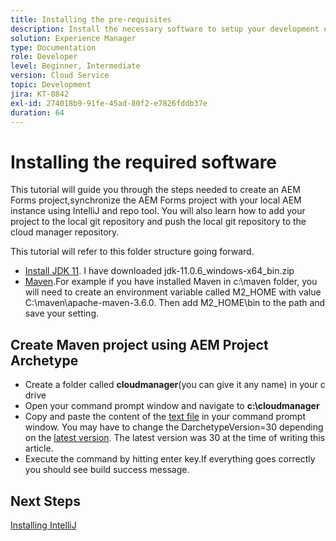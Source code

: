 ```yaml
---
title: Installing the pre-requisites
description: Install the necessary software to setup your development environment
solution: Experience Manager
type: Documentation
role: Developer
level: Beginner, Intermediate
version: Cloud Service
topic: Development
jira: KT-8842
exl-id: 274018b9-91fe-45ad-80f2-e7826fddb37e
duration: 64
---
```

# Installing the required software

This tutorial will guide you through the steps needed to create an AEM Forms project,synchronize the AEM Forms project with your local AEM instance using IntelliJ and repo tool. You will also learn how to add your project to the local git repository and push the local git repository to the cloud manager repository.





This tutorial will refer to this folder structure going forward.

* [Install JDK 11](https://www.oracle.com/java/technologies/downloads/#java11-windows). I have downloaded jdk-11.0.6_windows-x64_bin.zip
* [Maven](https://maven.apache.org/guides/getting-started/windows-prerequisites.html).For example if you have installed Maven in c:\maven folder, you will need to create an environment variable called M2_HOME with value C:\maven\apache-maven-3.6.0. Then add M2_HOME\bin to the path and save your setting.

## Create Maven project using AEM Project Archetype
 
* Create a folder called **cloudmanager**(you can give it any name) in your c drive
* Open your command prompt window and navigate to **c:\cloudmanager**
* Copy and paste the content of the [text file](assets/creating-maven-project.txt) in your command prompt window. You may have to change the DarchetypeVersion=30 depending on the [latest version](https://github.com/adobe/aem-project-archetype/releases). The latest version was 30 at the time of writing this article. 
* Execute the command by hitting enter key.If everything goes correctly you should see build success message.

## Next Steps

[Installing IntelliJ](./intellij-set-up.md)
